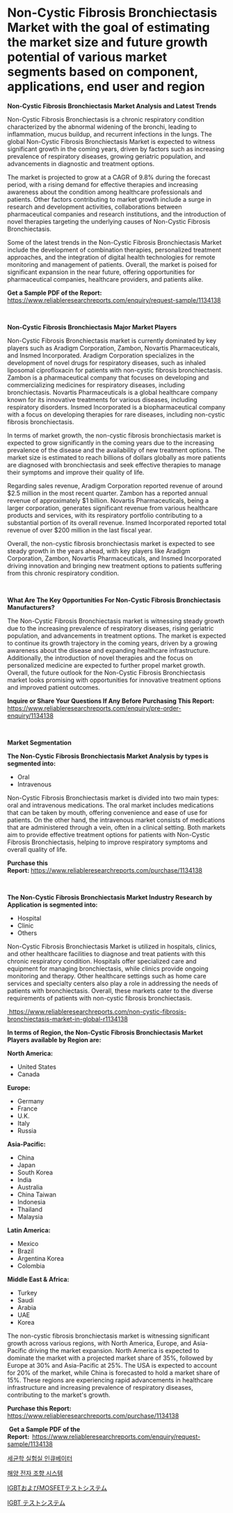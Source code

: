 <p><h1>Non-Cystic Fibrosis Bronchiectasis Market with the goal of estimating the market size and future growth potential of various market segments based on component, applications, end user and region</h1></p><p><strong>Non-Cystic Fibrosis Bronchiectasis Market Analysis and Latest Trends</strong></p>
<p><p>Non-Cystic Fibrosis Bronchiectasis is a chronic respiratory condition characterized by the abnormal widening of the bronchi, leading to inflammation, mucus buildup, and recurrent infections in the lungs. The global Non-Cystic Fibrosis Bronchiectasis Market is expected to witness significant growth in the coming years, driven by factors such as increasing prevalence of respiratory diseases, growing geriatric population, and advancements in diagnostic and treatment options.</p><p>The market is projected to grow at a CAGR of 9.8% during the forecast period, with a rising demand for effective therapies and increasing awareness about the condition among healthcare professionals and patients. Other factors contributing to market growth include a surge in research and development activities, collaborations between pharmaceutical companies and research institutions, and the introduction of novel therapies targeting the underlying causes of Non-Cystic Fibrosis Bronchiectasis.</p><p>Some of the latest trends in the Non-Cystic Fibrosis Bronchiectasis Market include the development of combination therapies, personalized treatment approaches, and the integration of digital health technologies for remote monitoring and management of patients. Overall, the market is poised for significant expansion in the near future, offering opportunities for pharmaceutical companies, healthcare providers, and patients alike.</p></p>
<p><strong>Get a Sample PDF of the Report:&nbsp;</strong> <a href="https://www.reliableresearchreports.com/enquiry/request-sample/1134138">https://www.reliableresearchreports.com/enquiry/request-sample/1134138</a></p>
<p>&nbsp;</p>
<p><strong>Non-Cystic Fibrosis Bronchiectasis Major Market Players</strong></p>
<p><p>Non-Cystic Fibrosis Bronchiectasis market is currently dominated by key players such as Aradigm Corporation, Zambon, Novartis Pharmaceuticals, and Insmed Incorporated. Aradigm Corporation specializes in the development of novel drugs for respiratory diseases, such as inhaled liposomal ciprofloxacin for patients with non-cystic fibrosis bronchiectasis. Zambon is a pharmaceutical company that focuses on developing and commercializing medicines for respiratory diseases, including bronchiectasis. Novartis Pharmaceuticals is a global healthcare company known for its innovative treatments for various diseases, including respiratory disorders. Insmed Incorporated is a biopharmaceutical company with a focus on developing therapies for rare diseases, including non-cystic fibrosis bronchiectasis.</p><p>In terms of market growth, the non-cystic fibrosis bronchiectasis market is expected to grow significantly in the coming years due to the increasing prevalence of the disease and the availability of new treatment options. The market size is estimated to reach billions of dollars globally as more patients are diagnosed with bronchiectasis and seek effective therapies to manage their symptoms and improve their quality of life.</p><p>Regarding sales revenue, Aradigm Corporation reported revenue of around $2.5 million in the most recent quarter. Zambon has a reported annual revenue of approximately $1 billion. Novartis Pharmaceuticals, being a larger corporation, generates significant revenue from various healthcare products and services, with its respiratory portfolio contributing to a substantial portion of its overall revenue. Insmed Incorporated reported total revenue of over $200 million in the last fiscal year.</p><p>Overall, the non-cystic fibrosis bronchiectasis market is expected to see steady growth in the years ahead, with key players like Aradigm Corporation, Zambon, Novartis Pharmaceuticals, and Insmed Incorporated driving innovation and bringing new treatment options to patients suffering from this chronic respiratory condition.</p></p>
<p>&nbsp;</p>
<p><strong>What Are The Key Opportunities For Non-Cystic Fibrosis Bronchiectasis Manufacturers?</strong></p>
<p><p>The Non-Cystic Fibrosis Bronchiectasis market is witnessing steady growth due to the increasing prevalence of respiratory diseases, rising geriatric population, and advancements in treatment options. The market is expected to continue its growth trajectory in the coming years, driven by a growing awareness about the disease and expanding healthcare infrastructure. Additionally, the introduction of novel therapies and the focus on personalized medicine are expected to further propel market growth. Overall, the future outlook for the Non-Cystic Fibrosis Bronchiectasis market looks promising with opportunities for innovative treatment options and improved patient outcomes.</p></p>
<p><strong>Inquire or Share Your Questions If Any Before Purchasing This Report:</strong> <a href="https://www.reliableresearchreports.com/enquiry/pre-order-enquiry/1134138">https://www.reliableresearchreports.com/enquiry/pre-order-enquiry/1134138</a></p>
<p>&nbsp;</p>
<p><strong>Market Segmentation</strong></p>
<p><strong>The Non-Cystic Fibrosis Bronchiectasis Market Analysis by types is segmented into:</strong></p>
<p><ul><li>Oral</li><li>Intravenous</li></ul></p>
<p><p>Non-Cystic Fibrosis Bronchiectasis market is divided into two main types: oral and intravenous medications. The oral market includes medications that can be taken by mouth, offering convenience and ease of use for patients. On the other hand, the intravenous market consists of medications that are administered through a vein, often in a clinical setting. Both markets aim to provide effective treatment options for patients with Non-Cystic Fibrosis Bronchiectasis, helping to improve respiratory symptoms and overall quality of life.</p></p>
<p><strong>Purchase this Report:&nbsp;</strong><a href="https://www.reliableresearchreports.com/purchase/1134138">https://www.reliableresearchreports.com/purchase/1134138</a></p>
<p>&nbsp;</p>
<p><strong>The Non-Cystic Fibrosis Bronchiectasis Market Industry Research by Application is segmented into:</strong></p>
<p><ul><li>Hospital</li><li>Clinic</li><li>Others</li></ul></p>
<p><p>Non-Cystic Fibrosis Bronchiectasis Market is utilized in hospitals, clinics, and other healthcare facilities to diagnose and treat patients with this chronic respiratory condition. Hospitals offer specialized care and equipment for managing bronchiectasis, while clinics provide ongoing monitoring and therapy. Other healthcare settings such as home care services and specialty centers also play a role in addressing the needs of patients with bronchiectasis. Overall, these markets cater to the diverse requirements of patients with non-cystic fibrosis bronchiectasis.</p></p>
<p><a href="https://www.reliableresearchreports.com/non-cystic-fibrosis-bronchiectasis-market-in-global-r1134138">&nbsp;https://www.reliableresearchreports.com/non-cystic-fibrosis-bronchiectasis-market-in-global-r1134138</a></p>
<p><strong>In terms of Region, the Non-Cystic Fibrosis Bronchiectasis Market Players available by Region are:</strong></p>
<p>
    <p> <strong> North America: </strong>
        <ul>
            <li>United States</li>
            <li>Canada</li>
        </ul>
        </p> 
    <p> <strong> Europe: </strong>
        <ul>
            <li>Germany</li>
            <li>France</li>
            <li>U.K.</li>
            <li>Italy</li>
            <li>Russia</li>
        </ul>
        </p> 
    <p> <strong> Asia-Pacific: </strong>
        <ul>
            <li>China</li>
            <li>Japan</li>
            <li>South Korea</li>
            <li>India</li>
            <li>Australia</li>
            <li>China Taiwan</li>
            <li>Indonesia</li>
            <li>Thailand</li>
            <li>Malaysia</li>
        </ul>
        </p> 
    <p> <strong> Latin America: </strong>
        <ul>
            <li>Mexico</li>
            <li>Brazil</li>
            <li>Argentina Korea</li>
            <li>Colombia</li>
        </ul>
        </p> 
    <p> <strong> Middle East & Africa: </strong>
        <ul>
            <li>Turkey</li>
            <li>Saudi</li>
            <li>Arabia</li>
            <li>UAE</li>
            <li>Korea</li>
        </ul>
    </p>
    </p>
<p><p>The non-cystic fibrosis bronchiectasis market is witnessing significant growth across various regions, with North America, Europe, and Asia-Pacific driving the market expansion. North America is expected to dominate the market with a projected market share of 35%, followed by Europe at 30% and Asia-Pacific at 25%. The USA is expected to account for 20% of the market, while China is forecasted to hold a market share of 15%. These regions are experiencing rapid advancements in healthcare infrastructure and increasing prevalence of respiratory diseases, contributing to the market's growth.</p></p>
<p><strong>Purchase this Report: </strong><a href="https://www.reliableresearchreports.com/purchase/1134138">https://www.reliableresearchreports.com/purchase/1134138</a></p>
<p>&nbsp;<strong>Get a Sample PDF of the Report:&nbsp;&nbsp;</strong><a href="https://www.reliableresearchreports.com/enquiry/request-sample/1134138">https://www.reliableresearchreports.com/enquiry/request-sample/1134138</a></p>
<p><strong></strong></p>
<p><p><a href="https://github.com/ConstantinVon/Market-Research-Report-List-1/blob/main/560054197579.md">세균학 실험실 인큐베이터</a></p><p><a href="https://github.com/sammyUltyylrich9067856/Market-Research-Report-List-2/blob/main/662550597578.md">해양 전자 조향 시스템</a></p><p><a href="https://github.com/luffiazaza/Market-Research-Report-List-1/blob/main/2877052104013.md">IGBTおよびMOSFETテストシステム</a></p><p><a href="https://github.com/avbqbctihcbe2/Market-Research-Report-List-2/blob/main/5942721104012.md">IGBT テストシステム</a></p></p>